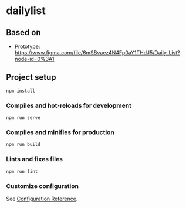 # dailylist

## Based on
- Prototype: https://www.figma.com/file/6mSBvaez4N4Fp0aY1THdJ5/Daily-List?node-id=0%3A1


## Project setup
```
npm install
```

### Compiles and hot-reloads for development
```
npm run serve
```

### Compiles and minifies for production
```
npm run build
```

### Lints and fixes files
```
npm run lint
```

### Customize configuration
See [Configuration Reference](https://cli.vuejs.org/config/).
